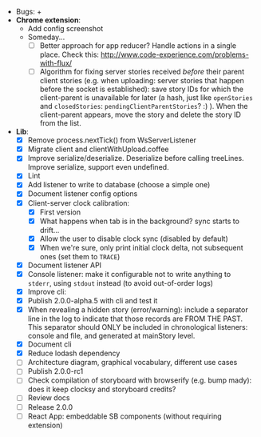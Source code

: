 - Bugs:
    +
- **Chrome extension**:
    + Add config screenshot
    + Someday...
        * [ ] Better approach for app reducer? Handle actions in a single place. Check this: http://www.code-experience.com/problems-with-flux/
        * [ ] Algorithm for fixing server stories received *before* their parent client stories (e.g. when uploading: server stories that happen before the socket is established): save story IDs for which the client-parent is unavailable for later (a hash, just like `openStories` and `closedStories`: `pendingClientParentStories`? :) ). When the client-parent appears, move the story and delete the story ID from the list.
- **Lib**:
    + [x] Remove process.nextTick() from WsServerListener
    + [x] Migrate client and clientWithUpload.coffee
    + [x] Improve serialize/deserialize. Deserialize before calling treeLines. Improve serialize, support even undefined.
    + [x] Lint
    + [x] Add listener to write to database (choose a simple one)
    + [x] Document listener config options
    + [x] Client-server clock calibration:
        * [x] First version
        * [x] What happens when tab is in the background? sync starts to drift...
        * [x] Allow the user to disable clock sync (disabled by default)
        * [x] When we're sure, only print initial clock delta, not subsequent ones (set them to `TRACE`)
    + [x] Document listener API
    + [x] Console listener: make it configurable not to write anything to `stderr`, using `stdout` instead (to avoid out-of-order logs)
    + [X] Improve cli:
    + [X] Publish 2.0.0-alpha.5 with cli and test it
    + [X] When revealing a hidden story (error/warning): include a separator line in the log to indicate that those records are FROM THE PAST. This separator should ONLY be included in chronological listeners: console and file, and generated at mainStory level.
    + [x] Document cli
    + [x] Reduce lodash dependency
    + [ ] Architecture diagram, graphical vocabulary, different use cases
    + [ ] Publish 2.0.0-rc1
    + [ ] Check compilation of storyboard with browserify (e.g. bump mady): does it keep clocksy and storyboard credits?
    + [ ] Review docs
    + [ ] Release 2.0.0
    + [ ] React App: embeddable SB components (without requiring extension)
